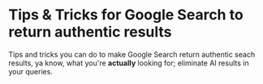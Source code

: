 # Tips & Tricks for Google Search to return authentic results

Tips and tricks you can do to make Google Search return authentic seach results, ya know, what you're **actually** looking for; eliminate AI results in your queries.
